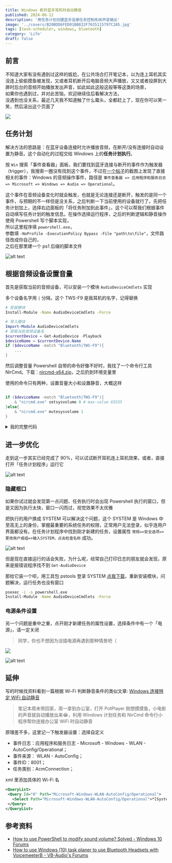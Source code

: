 ```yaml
---
title: Windows 断开蓝牙耳机时自动静音
published: 2024-06-12
description: '用任务计划创建蓝牙连接任务控制系统声音输出'
image: '../covers/B20BDD6FED01BB832F7635115797C2A5.jpg'
tags: [task-scheduler, windows, bluetooth]
category: 'Life'
draft: false 
---
```


## 前言

不知道大家有没有遇到过这样的尴尬，在公共场合打开笔记本，以为连上耳机其实没连上偷偷摸鱼被发现，又或者耳机断开后电脑音频大声播放，又又或者投屏到大屏时后台的音频开始播放发出声音，如此如此这般这般等等这类的场景，  
如果你也遇到过，并对此苦恼，欢迎继续往后看解决方法，  
没遇到也没关系，最近几天我不知道触了什么霉头，全都赶上了，现在你可以笑一笑，然后滚出这个页面了

![](../meme/xlsi.png)

## 任务计划

解决方法的思路是：在蓝牙设备连接时允许播放音频，在断开/没有连接时自动设置为静音。这个自动化的过程交给 Windows 上的**任务计划执行**。

按 `Win` 搜索「事件查看器」面板，我们要找到蓝牙连接与断开的事件作为触发器（trigger），我搜索一圈没有找到这个事件，不过在[一个帖子](https://forum.vb-audio.com/viewtopic.php?t=590)的截图上发现了直接相关的事件：Windows 的音频操作事件，路径是 `事件查看器 => 应用程序和服务日志 => Microsoft => Windows => Audio => Operational`。

这个事件在音频设备变化时就会触发，也就是无论连接还是断开，触发的是同一个事件，与预期的不一样但是没关系，之后判断一下当前使用的设备就行了。先把任务计划加上，选择右边面板的「将任务附加到此事件」，这个可以帮我们根据事件自动填写任务计划的触发信息。在操作选择运行程序，之后的判断逻辑和静音操作使用 Powershell 写个脚本实现，  
所以这里程序填 `powershell.exe`，  
参数填 `-NoProfile -ExecutionPolicy Bypass -File "path\to\file"`，文件路径改成你自己的，  
之后在那里建一个 ps1 后缀的脚本文件

![alt text](image.png)

## 根据音频设备设置音量

首先是获取当前的音频设备，可以安装一个模块 `AudioDeviceCmdlets` 实现

多个设备名字用 `|` 分隔，这个 TWS-F9 是我耳机的名字，记得替换

```bash
# 安装模块
Install-Module -Name AudioDeviceCmdlets -Force
```

```powershell
# 导入模块
Import-Module AudioDeviceCmdlets
# 获取当前音频设备名
$currentDevice = Get-AudioDevice -Playback
$deviceName = $currentDevice.Name
if ($deviceName -match "Bluetooth|TWS-F9"){
    ...
}
```

然后调整音量 Powershell 自带的命令好像不好时，我找了一个命令行工具 NirCmd。下载：[nircmd-x64.zip](https://www.nirsoft.net/utils/nircmd-x64.zip)，之后扔到环境变量里

使用的命令只有两种，设置音量大小和设置静音，大概这样

```powershell

if ($deviceName -match "Bluetooth|TWS-F9"){
    & "nircmd.exe" setsysvolume 0 # max-value 65535
}else{
    & "nircmd.exe" mutesysvolume 1
}
```

<details>
  <summary>我的完整代码</summary>

```powershell
& "nircmd.exe" setsysvolume 0
& "nircmd.exe" mutesysvolume 1

# Install-Module -Name AudioDeviceCmdlets -Force
# Import the module    
Import-Module AudioDeviceCmdlets

# 获取当前默认的播放设备
$currentDevice = Get-AudioDevice -Playback
$deviceName = $currentDevice.Name

# 判断设备类型并设置音量
if ($deviceName -match "Bluetooth|TWS-F9") {
    $deviceType = "蓝牙设备"
    & "nircmd.exe" setsysvolume 6553 # max 65535
} elseif ($deviceName -match "Speakers|扬声器") {
    $deviceType = "系统自带扬声器"
    & "nircmd.exe" mutesysvolume 1
} else {
    $deviceType = "其他设备"
    & "nircmd.exe" mutesysvolume 1
}

# 输出当前使用的设备名称和类型
Write-Output "当前使用的设备名称: $deviceName"
Write-Output "当前使用的设备类型: $deviceType"
```

</details>


## 进一步优化

走到这一步其实已经完成了 90%，可以试试断开耳机连上耳机效果，或者，直接打开「任务计划程序」运行它

![alt text](image-1.png)

### 隐藏框口

如果你试过就会发现第一点问题、任务执行时会出现 Powershell 执行的窗口，但是又因为执行太快，窗口一闪而过，视觉效果不太优雅

把执行的用户换成 SYSTEM 可以解决这个问题，这个 SYSTEM 是 Windows 中至高无上的身份，掌握最重要的系统任务的权限，正常用户无法登录，似乎连用户界面都没有。在任务计划程序中找到刚才新建的任务，设置属性 `常规=>安全选项=>更改用户或组=>输入SYSTEM，点击检查名称` 成功。

![alt text](image-2.png)

但是现在直接运行的话会失败，为什么呢，经常自己打印日志的朋友就会发现，原来是报错说程序找不到 `Get-AudioDevice`

那给它装一个呗，用工具包 pstools 登录 SYSTEM [点我下载](https://download.sysinternals.com/files/PSTools.zip)，重新安装模块，问题解决，运行任务也没有窗口

```bash
psexec -i -s powershell.exe
Install-Module -Name AudioDeviceCmdlets -Force
```

### 电源条件设置

另一个问题是重中之重，点开刚才新建任务的属性设置，选择条件中有一个「电源」，请一定关闭

> 同学，你也不想因为没插电源再遇到那种情景吧（

![](../meme/anon.jpg)

![alt text](image-3.png)


## 延伸

写的时候找资料看到一篇根据 Wi-Fi 判断静音条件的类似文章: [Windows 连接特定 WiFi 自动静音](https://sspai.com/post/84576)

> 笔记本周末带回家，周一拿到办公室，打开 PotPlayer 刚想摸摸鱼，小电影的声音就自动播放出来😂，利用 Windows 计划任务和 NirCmd 命令行小程序帮你连接办公室 WiFi 时自动静音

原理差不多，这里记一下触发器设置：选择自定义

- 事件日志：应用程序和服务日志 - Microsoft - Windows - WLAN - AutoConfig/Operational；
- 事件来源： WLAN - AutoConfig；
- 事件ID：8001；
- 任务类别：AcmConnection；

xml 里添加具体的 Wi-Fi 名

```xml
<QueryList>
 <Query Id="0" Path="Microsoft-Windows-WLAN-AutoConfig/Operational">
   <Select Path="Microsoft-Windows-WLAN-AutoConfig/Operational">*[System[Provider[@Name='Microsoft-Windows-WLAN-AutoConfig'] and Task = 24010 and (EventID=8001)]]and *[EventData[Data[@Name='SSID']='你的WiFi ssid']] </Select>
 </Query>
</QueryList>
```

## 参考资料

- [How to use PowerShell to modify sound volume? Solved - Windows 10 Forums](https://www.tenforums.com/sound-audio/167181-how-use-powershell-modify-sound-volume.html)
- [How to use Windows (10) task planer to use Bluetooth Headsets with VoicemeeterB - VB-Audio's Forums](https://forum.vb-audio.com/viewtopic.php?t=590)